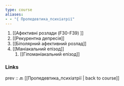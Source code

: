 ```yaml
---
type: course
aliases: 
- - "{ Пропедевтика_психіатрії"
---
```


1. [[Афективні розлади (F30-F39) ]]
2. [[Рекурентна депресія]]
3. [[Біполярний афективний розлад]]
4. [[Маніакальний епізод]]
	1. [[Гіпоманіакальний епізод]]
### Links
prev :: 🔙 [[Пропедевтика_психіатрії | back to course]]

